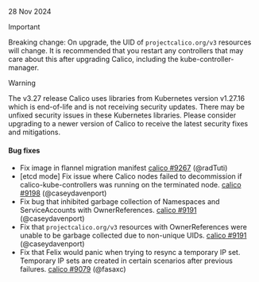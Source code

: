 28 Nov 2024

> [!IMPORTANT]
> Breaking change: On upgrade, the UID of `projectcalico.org/v3` resources will change. It is recommended that you restart any controllers that may care about this after upgrading Calico, including the kube-controller-manager.

> [!WARNING]
> The v3.27 release Calico uses libraries from Kubernetes version v1.27.16 which is end-of-life and is not receiving security updates. There may be unfixed security issues in these Kubernetes libraries. Please consider upgrading to a newer version of Calico to receive the latest security fixes and mitigations.

#### Bug fixes
 - Fix image in flannel migration manifest [calico #9267](https://github.com/projectcalico/calico/pull/9267) (@radTuti)
 - [etcd mode] Fix issue where Calico nodes failed to decommission if calico-kube-controllers was running on the terminated node. [calico #9198](https://github.com/projectcalico/calico/pull/9198) (@caseydavenport)
 - Fix bug that inhibited garbage collection of Namespaces and ServiceAccounts with OwnerReferences. [calico #9191](https://github.com/projectcalico/calico/pull/9191) (@caseydavenport)
 - Fix that `projectcalico.org/v3` resources with OwnerReferences were unable to be garbage collected due to non-unique UIDs.  [calico #9191](https://github.com/projectcalico/calico/pull/9191) (@caseydavenport)
 - Fix that Felix would panic when trying to resync a temporary IP set.  Temporary IP sets are created in certain scenarios after previous failures. [calico #9079](https://github.com/projectcalico/calico/pull/9079) (@fasaxc)